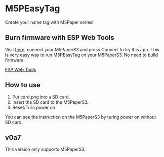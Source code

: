 # M5PEasyTag
Create your name tag with M5Paper series!

## Burn firmware with ESP Web Tools
Visit [here](https://app.nanana.uno/), connect your M5PaperS3 and press Connect to try this app. This is very easy way to run M5PEasyTag on your M5PaperS3. No need to build firmware.

[ESP Web Tools](https://esphome.github.io/esp-web-tools/)

## How to use
1. Put card.png into a SD card.
2. Insert the SD card to the M5PaperS3.
3. Reset/Turn power on

You can see the instruction on the M5PaperS3 by turing power on without SD card.

## v0a7
This version only supports M5PaperS3.
